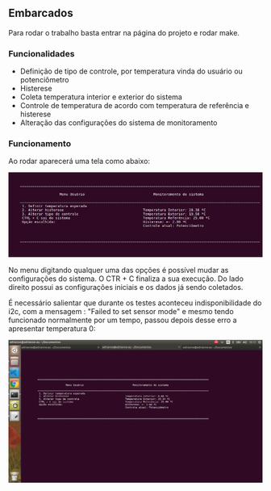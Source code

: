 ## Embarcados

Para rodar o trabalho basta entrar na página do projeto e rodar make. 

### Funcionalidades 

* Definição de tipo de controle, por temperatura vinda do usuário ou potenciômetro
* Histerese
* Coleta temperatura interior e exterior do sistema
* Controle de temperatura de acordo com temperatura de referência e histerese
* Alteração das configurações do sistema de monitoramento 

### Funcionamento

Ao rodar aparecerá uma tela como abaixo: 

![img](Funcionando.jpg)

No menu digitando qualquer uma das opções é possível mudar as configurações do sistema. O CTR + C finaliza a sua execução.
Do lado direito possui as configurações iniciais e os dados já sendo coletados. 

É necessário salientar que durante os testes aconteceu indisponibilidade do i2c, com a mensagem : "Failed to set sensor mode" e mesmo tendo funcionado normalmente por um tempo, passou depois desse erro a apresentar temperatura 0: 

![img](temp_0.png)



